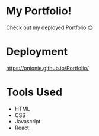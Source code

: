 # My Portfolio!

Check out my deployed Portfolio 😊

# Deployment

https://onionie.github.io/Portfolio/

# Tools Used

- HTML
- CSS
- Javascript
- React
